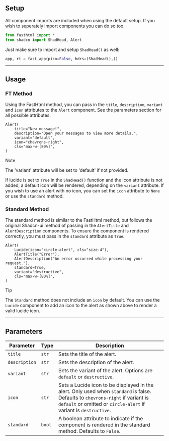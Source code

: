 ## Setup

All component imports are included when using the default setup. If you wish to seperately import components you can do so too. 

```python
from fasthtml import *
from shadcn import ShadHead, Alert
```

Just make sure to import and setup `ShadHead()` as well:

```python
app, rt = fast_app(pico=False, hdrs=(ShadHead(),))
```

---

## Usage

### FT Method

Using the FastHtml method, you can pass in the `title`, `description`, `variant` and `icon` attributes to the `Alert` component. See the parameters section for all possible attributes.

```python+html
Alert(
    title="New message!",
    description="Open your messages to view more details.",
    variant="default",
    icon="chevrons-right",
    cls="max-w-[80%]",
)
```

> [!NOTE] 
>The 'variant' attribute will be set to 'default' if not provided.
    
If lucide is set to `True` in the `ShadHead()` function and the icon attribute is not added, a default icon will be rendered, depending on the `variant` attribute. If you wish to use an alert with no icon, you can set the `icon` attribute to `None` or use the `standard` method.

### Standard Method

The standard method is similar to the FastHtml method, but follows the original Shadcn-ui method of passing in the `AlertTitle` and `AlertDescription` components. To ensure the component is rendered correctly, you must pass in the `standard` attribute as `True`.

```python+html
Alert(
    Lucide(icon="circle-alert", cls="size-4"),
    AlertTitle("Error"),
    AlertDescription("An error occurred while processing your request."),
    standard=True,
    variant="destructive",
    cls="max-w-[80%]",
)
```

> [!TIP] 
>The `Standard` method does not include an `icon` by default. You can use the `Lucide` component to add an icon to the alert as shown above to render a valid lucide icon.

---

## Parameters

| Parameter | Type | Description |
| --- | --- | --- |
| `title` | `str` | Sets the title of the alert.
| `description` | `str` | Sets the description of the alert.
| `variant` | `str` | Sets the variant of the alert. Options are `default` or `destructive`.
| `icon` | `str` | Sets a Lucide icon to be displayed in the alert. Only used when `standard` is false. Defaults to `chevrons-right` if variant is `default` or omitted or `circle-alert` if variant is `destructive`.
| `standard` | `bool` | A boolean attribute to indicate if the component is rendered in the standard method. Defaults to `False`.
